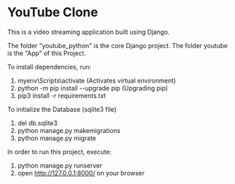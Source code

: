 # YouTube Clone 

This is a video streaming application built using Django.

The folder "youtube_python" is the core Django project.
The folder youtube is the "App" of this Project.

To install dependencies, run:
1. myenv\Scripts\activate (Activates virtual environment)
2. python -m pip install --upgrade pip (Upgrading pip)
3. pip3 install -r requirements.txt

To initialize the Database (sqlite3 file)
1. del db.sqlite3
2. python manage.py makemigrations
3. python manage.py migrate

In order to run this project, execute:
1. python manage.py runserver
2. open http://127.0.0.1:8000/ on your browser

